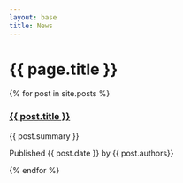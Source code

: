 ```yaml
---
layout: base
title: News
---
```


# {{ page.title }}

{% for post in site.posts %}
<div>
    <h3>
        <a href="{{ post.url | relative_url }}">{{ post.title }}</a>
    </h3>
    <p>{{ post.summary }}</p>
    <p> Published {{ post.date }} by {{ post.authors}} </p>
</div>
{% endfor %}
